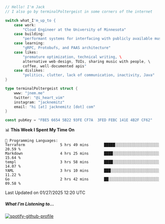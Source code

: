 ```go
// Hello! I'm Jack
// I also go by terminalPoltergeist in some corners of the internet

switch what_I'm_up_to {
    case work:
        "Cloud Engineer at the University of Minnesota"
    case building:
        "performant systems for interfacing with publicly available music datasets"
    case learning:
        "gRPC, Protobufs, and PAAS architecture"
    case likes:
        "premature optimization, technical writing, \
        alternative web-design, TUIs, sharing music with people, \
        coffee, well-documented apis"
    case dislikes:
        "politics, clutter, lack of communication, inactivity, Java"
}

type terminalPoltergeist struct {
    www: "jnem.me"
    twitter: "@i_heart_vim"
    instagram: "jacknemitz"
    email: "hi [at] jacknemitz [dot] com"
}

const pubKey = "FBE5 6654 5B22 93FE CF7A  3FED FEBC 141E 4B2F CF62"
```

<!--START_SECTION:waka-->
📊 **This Week I Spent My Time On** 

```text
💬 Programming Languages: 
Terraform                5 hrs 49 mins       █████░░░░░░░░░░░░░░░░░░░░   20.59 % 
Markdown                 4 hrs 25 mins       ████░░░░░░░░░░░░░░░░░░░░░   15.64 % 
templ                    3 hrs 58 mins       ████░░░░░░░░░░░░░░░░░░░░░   14.07 % 
YAML                     3 hrs 10 mins       ███░░░░░░░░░░░░░░░░░░░░░░   11.22 % 
Go                       2 hrs 42 mins       ██░░░░░░░░░░░░░░░░░░░░░░░   09.58 % 
```


 Last Updated on 01/27/2025 12:20 UTC
<!--END_SECTION:waka-->

##### What I'm Listening to...

[![spotify-github-profile](https://jnem.me/listening-item?maxAge=2592000)](https://jnem.me/listening)
